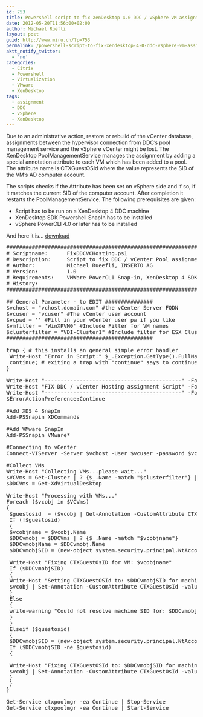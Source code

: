 ```yaml
---
id: 753
title: Powershell script to fix XenDesktop 4.0 DDC / vSphere VM assignment
date: 2012-05-20T11:56:00+02:00
author: Michael Rüefli
layout: post
guid: http://www.miru.ch/?p=753
permalink: /powershell-script-to-fix-xendesktop-4-0-ddc-vsphere-vm-assignment/
aktt_notify_twitter:
  - 'no'
categories:
  - Citrix
  - Powershell
  - Virtualization
  - VMware
  - XenDesktop
tags:
  - assignment
  - DDC
  - vSphere
  - XenDesktop
---
```

Due to an administrative action, restore or rebuild of the vCenter database,  assignments between the hypervisor connection from DDC&#8217;s pool management service and the vSphere vCenter might be lost. The XenDesktop PoolManagementService manages the assignment by adding a special annotation attribute to each VM which has been added to a pool. The attribute name is CTXGuestOSId where the value represents the SID of the VM&#8217;s AD computer account.

The scripts checks if the Attribute has been set on vSphere side and if so, if it matches the current SID of the computer account. After completion it restarts the PoolManagementService. The following prerequisites are given:

  * Script has to be run on a XenDesktop 4 DDC machine
  * XenDesktop SDK Powershell SnapIn has to be installed
  * vSphere PowerCLI 4.0 or later has to be installed

And here it is&#8230; <a href="http://www.miru.ch/wp-content/uploads/2012/05/FixDDCHypAssignments.ps1_.txt" target="_blank">download</a>

<pre>#####################################################################
# Scriptname:      FixDDCVCHosting.ps1
# Description:     Script to fix DDC / vCenter Pool assignments
# Author:          Michael Rueefli, INSERTO AG
# Version:         1.0
# Requirements:    VMWare PowerCLI Snap-in, XenDesktop 4 SDK Snap-in
# History:                                          
#####################################################################

## General Parameter - to EDIT ###############
$vchost = "vchost.domain.com" #the vCenter Server FQDN
$vcuser = "vcuser" #The vCenter user account
$vcpwd = '' #Fill in your vCenter user pw if you like
$vmfilter = 'WinXPVM0' #Include Filter for VM names
$clusterfilter = "VDI-Cluster1" #Include filter for ESX Cluster Name
##############################################

trap { # this installs an general simple error handler
 Write-Host "Error in Script:" $_.Exception.GetType().FullName + $_.Exception.Message
 continue; # exiting a trap with "continue" says to continue on the next line of the script
}

Write-Host "-------------------------------------------" -ForegroundColor green
Write-Host "FIX DDC / vCenter Hosting assignment Script" -ForegroundColor green
Write-Host "-------------------------------------------" -ForegroundColor green
$ErrorActionPreference:Continue

#Add XDS 4 SnapIn
Add-PSSnapin XDCommands

#Add VMware SnapIn
Add-PSSnapin VMware*

#Connecting to vCenter
Connect-VIServer -Server $vchost -User $vcuser -password $vcpwd 

#Collect VMs
Write-Host "Collecting VMs...please wait..."
$VCVms = Get-Cluster | ? {$_.Name -match "$clusterfilter"} | get-vm | ? {$_.Name -match $vmfilter}
$DDCVms = Get-XdVirtualDesktop

Write-Host "Processing with VMs..."
Foreach ($vcobj in $VCVms)
{
 $guestosid  = ($vcobj | Get-Annotation -CustomAttribute CTXGuestOsId).Value
 If (!$guestosid)
 {
 $vcobjname = $vcobj.Name
 $DDCvmobj = $DDCVms | ? {$_.Name -match "$vcobjname"}
 $DDCvmobjName = $DDCvmobj.Name
 $DDCvmobjSID = (new-object system.security.principal.NtAccount($DDCvmobjName)).translate([system.security.principal.securityidentifier])

 Write-Host "Fixing CTXGuestOsID for VM: $vcobjname"
 If ($DDCvmobjSID)
 {
 Write-Host "Setting CTXGuestOSId to: $DDCvmobjSID for machine: $vcobjname"
 $vcobj | Set-Annotation -CustomAttribute CTXGuestOsId -value $DDCvmobjSID.Value
 }
 Else
 {
 write-warning "Could not resolve machine SID for: $DDCvmobjName"
 }
 }
 Elseif ($guestosid)
 {
 $DDCvmobjSID = (new-object system.security.principal.NtAccount($DDCvmobjName)).translate([system.security.principal.securityidentifier])
 If ($DDCvmobjSID -ne $guestosid)
 {

 Write-Host "Fixing CTXGuestOSId to: $DDCvmobjSID for machine: $vcobjname"
 $vcobj | Set-Annotation -CustomAttribute CTXGuestOsId -value $DDCvmobjSID.Value
 }
 }
}

Get-Service ctxpoolmgr -ea Continue | Stop-Service
Get-Service ctxpoolmgr -ea Continue | Start-Service</pre>
